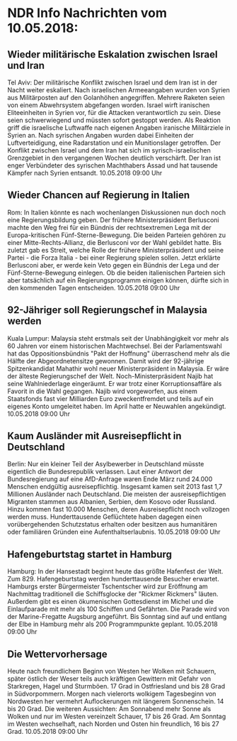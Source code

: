 # NDR Info Nachrichten vom 10.05.2018:


## Wieder militärische Eskalation zwischen Israel und Iran
Tel Aviv: Der militärische Konflikt zwischen Israel und dem Iran ist in der Nacht weiter eskaliert. Nach israelischen Armeeangaben wurden von Syrien aus Militärposten auf den Golanhöhen angegriffen. Mehrere Raketen seien von einem Abwehrsystem abgefangen worden. Israel wirft iranischen Eliteeinheiten in Syrien vor, für die Attacken verantwortlich zu sein. Diese seien schwerwiegend und müssten sofort gestoppt werden. Als Reaktion griff die israelische Luftwaffe nach eigenen Angaben iranische Militärziele in Syrien an. Nach syrischen Angaben wurden dabei Einheiten der Luftverteidigung, eine Radarstation und ein Munitionslager getroffen. Der Konflikt zwischen Israel und dem Iran hat sich im syrisch-israelischen Grenzgebiet in den vergangenen Wochen deutlich verschärft. Der Iran ist enger Verbündeter des syrischen Machthabers Assad und hat tausende Kämpfer nach Syrien entsandt. 10.05.2018 09:00 Uhr 

## Wieder Chancen auf Regierung in Italien
Rom: In Italien könnte es nach wochenlangen Diskussionen nun doch noch eine Regierungsbildung geben. Der frühere Ministerpräsident Berlusconi machte den Weg frei für ein Bündnis der rechtsextremen Lega mit der Europa-kritischen Fünf-Sterne-Bewegung. Die beiden Parteien gehören zu einer Mitte-Rechts-Allianz, die Berlusconi vor der Wahl gebildet hatte. Bis zuletzt gab es Streit, welche Rolle der frühere Ministerpräsident und seine Partei - die Forza Italia - bei einer Regierung spielen sollen. Jetzt erklärte Berlusconi aber, er werde kein Veto gegen ein Bündnis der Lega und der Fünf-Sterne-Bewegung einlegen. Ob die beiden italienischen Parteien sich aber tatsächlich auf ein Regierungsprogramm einigen können, dürfte sich in den kommenden Tagen entscheiden. 10.05.2018 09:00 Uhr 

## 92-Jähriger soll Regierungschef in Malaysia werden
Kuala Lumpur:	Malaysia steht erstmals seit der Unabhängigkeit vor mehr als 60 Jahren vor einem historischen Machtwechsel. Bei der Parlamentswahl hat das Oppositionsbündnis "Pakt der Hoffnung" überraschend mehr als die Hälfte der Abgeordnetensitze gewonnen. Damit wird der 92-jährige Spitzenkandidat Mahathir wohl neuer Ministerpräsident in Malaysia. Er wäre der älteste Regierungschef der Welt. Noch-Ministerpräsident Najib hat seine Wahlniederlage eingeräumt. Er war trotz einer Korruptionsaffäre als Favorit in die Wahl gegangen. Najib wird vorgeworfen, aus einem Staatsfonds fast vier Milliarden Euro zweckentfremdet und teils auf ein eigenes Konto umgeleitet haben. Im April hatte er Neuwahlen angekündigt. 10.05.2018 09:00 Uhr 

## Kaum Ausländer mit Ausreisepflicht in Deutschland
Berlin:	Nur ein kleiner Teil der Asylbewerber in Deutschland müsste eigentlich die Bundesrepublik verlassen. Laut einer Antwort der Bundesregierung auf eine AfD-Anfrage waren Ende März rund 24.000 Menschen endgültig ausreisepflichtig. Insgesamt kamen seit 2013 fast 1,7 Millionen Ausländer nach Deutschland. Die meisten der ausreisepflichtigen Migranten stammen aus Albanien, Serbien, dem Kosovo oder Russland. Hinzu kommen fast 10.000 Menschen, deren Ausreisepflicht noch vollzogen werden muss. Hunderttausende Geflüchtete haben dagegen einen vorübergehenden Schutzstatus erhalten oder besitzen aus humanitären oder familiären Gründen eine Aufenthaltserlaubnis. 10.05.2018 09:00 Uhr 

## Hafengeburtstag startet in Hamburg
Hamburg: In der Hansestadt beginnt heute das größte Hafenfest der Welt. Zum 829. Hafengeburtstag werden hunderttausende Besucher erwartet. Hamburgs erster Bürgermeister Tschentscher wird zur Eröffnung am Nachmittag traditionell die Schiffsglocke der "Rickmer Rickmers" läuten. Außerdem gibt es einen ökumenischen Gottesdienst im Michel und die Einlaufparade mit mehr als 100 Schiffen und Gefährten. Die Parade wird von der Marine-Fregatte Augsburg angeführt. Bis Sonntag sind auf und entlang der Elbe in Hamburg mehr als 200 Programmpunkte geplant. 10.05.2018 09:00 Uhr 

## Die Wettervorhersage
Heute nach freundlichem Beginn von Westen her Wolken mit Schauern, später östlich der Weser teils auch kräftigen Gewittern mit Gefahr von Starkregen, Hagel und Sturmböen. 17 Grad in Ostfriesland und bis 28 Grad in Südvorpommern. Morgen nach vielerorts wolkigem Tagesbeginn von Nordwesten her vermehrt Auflockerungen mit längerem Sonnenschein. 14 bis 20 Grad. Die weiteren Aussichten: Am Sonnabend mehr Sonne als Wolken und nur im Westen vereinzelt Schauer, 17 bis 26 Grad. Am Sonntag im Westen wechselhaft, nach Norden und Osten hin freundlich, 16 bis 27 Grad. 10.05.2018 09:00 Uhr 
